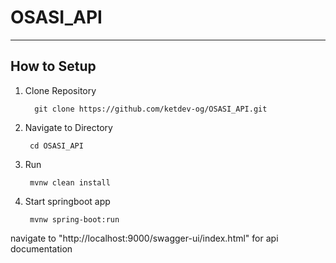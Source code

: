 # OSASI_API

---

## How to Setup

1.  Clone Repository
    ```
      git clone https://github.com/ketdev-og/OSASI_API.git
    ```
    
2. Navigate to Directory
     ```
      cd OSASI_API
    ```
3. Run 
     ```
      mvnw clean install
     ```
4. Start springboot app 
     ```
      mvnw spring-boot:run
     ```

navigate to "http://localhost:9000/swagger-ui/index.html" for api documentation
